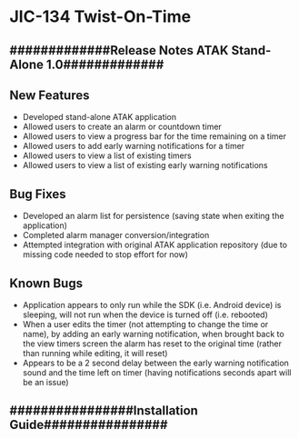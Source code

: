 # JIC-134 Twist-On-Time

## #############Release Notes ATAK Stand-Alone 1.0#############

## New Features
* Developed stand-alone ATAK application
* Allowed users to create an alarm or countdown timer
* Allowed users to view a progress bar for the time remaining on a timer
* Allowed users to add early warning notifications for a timer
* Allowed users to view a list of existing timers
* Allowed users to view a list of existing early warning notifications

## Bug Fixes
* Developed an alarm list for persistence (saving state when exiting the application)
* Completed alarm manager conversion/integration
* Attempted integration with original ATAK application repository (due to missing code needed to stop effort for now)

## Known Bugs
* Application appears to only run while the SDK (i.e. Android device) is sleeping, will not run when the device is turned off (i.e. rebooted)
* When a user edits the timer (not attempting to change the time or name), by adding an early warning notification,
  when brought back to the view timers screen the alarm has reset to the original time (rather than running while editing, it will reset)
* Appears to be a 2 second delay between the early warning notification sound and the time left on timer (having notifications seconds apart will be an issue)

## ################Installation Guide################
